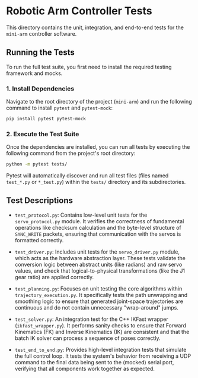 # Robotic Arm Controller Tests

This directory contains the unit, integration, and end-to-end tests for the `mini-arm` controller software.

## Running the Tests

To run the full test suite, you first need to install the required testing framework and mocks.

### 1. Install Dependencies

Navigate to the root directory of the project (`mini-arm`) and run the following command to install `pytest` and `pytest-mock`:

```bash
pip install pytest pytest-mock
```

### 2. Execute the Test Suite

Once the dependencies are installed, you can run all tests by executing the following command from the project's root directory:

```bash
python -m pytest tests/
```

Pytest will automatically discover and run all test files (files named `test_*.py` or `*_test.py`) within the `tests/` directory and its subdirectories.

## Test Descriptions

-   `test_protocol.py`: Contains low-level unit tests for the `servo_protocol.py` module. It verifies the correctness of fundamental operations like checksum calculation and the byte-level structure of `SYNC_WRITE` packets, ensuring that communication with the servos is formatted correctly.

-   `test_driver.py`: Includes unit tests for the `servo_driver.py` module, which acts as the hardware abstraction layer. These tests validate the conversion logic between abstract units (like radians) and raw servo values, and check that logical-to-physical transformations (like the J1 gear ratio) are applied correctly.

-   `test_planning.py`: Focuses on unit testing the core algorithms within `trajectory_execution.py`. It specifically tests the path unwrapping and smoothing logic to ensure that generated joint-space trajectories are continuous and do not contain unnecessary "wrap-around" jumps.

-   `test_solver.py`: An integration test for the C++ IKFast wrapper (`ikfast_wrapper.py`). It performs sanity checks to ensure that Forward Kinematics (FK) and Inverse Kinematics (IK) are consistent and that the batch IK solver can process a sequence of poses correctly.

-   `test_end_to_end.py`: Provides high-level integration tests that simulate the full control loop. It tests the system's behavior from receiving a UDP command to the final data being sent to the (mocked) serial port, verifying that all components work together as expected. 
